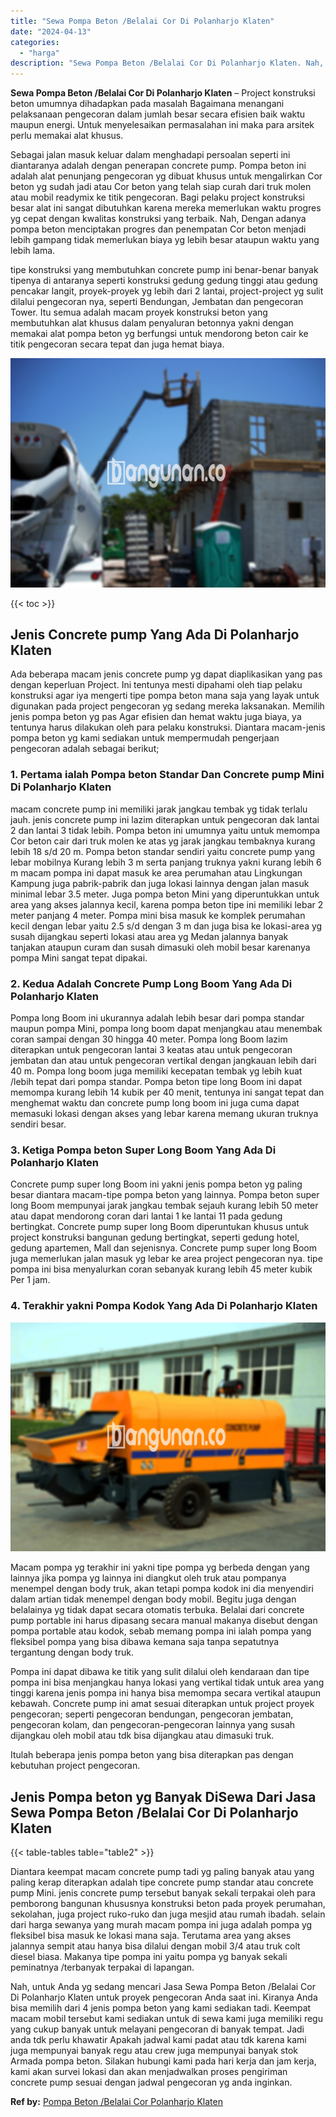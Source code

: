```yaml
---
title: "Sewa Pompa Beton /Belalai Cor Di Polanharjo Klaten"
date: "2024-04-13"
categories: 
  - "harga"
description: "Sewa Pompa Beton /Belalai Cor Di Polanharjo Klaten. Nah, untuk Anda yg sedang mencari Jasa Sewa Pompa Beton /Belalai Cor Di Polanharjo Klaten untuk proyek pe..."
---
```


**Sewa Pompa Beton /Belalai Cor Di Polanharjo Klaten** – Project konstruksi beton umumnya dihadapkan pada masalah Bagaimana menangani pelaksanaan pengecoran dalam jumlah besar secara efisien baik waktu maupun energi. Untuk menyelesaikan permasalahan ini maka para arsitek perlu memakai alat khusus.

Sebagai jalan masuk keluar dalam menghadapi persoalan seperti ini diantaranya adalah dengan penerapan concrete pump. Pompa beton ini adalah alat penunjang pengecoran yg dibuat khusus untuk mengalirkan Cor beton yg sudah jadi atau Cor beton yang telah siap curah dari truk molen atau mobil readymix ke titik pengecoran. Bagi pelaku project konstruksi besar alat ini sangat dibutuhkan karena mereka memerlukan waktu progres yg cepat dengan kwalitas konstruksi yang terbaik. Nah, Dengan adanya pompa beton menciptakan progres dan penempatan Cor beton menjadi lebih gampang tidak memerlukan biaya yg lebih besar ataupun waktu yang lebih lama.

tipe konstruksi yang membutuhkan concrete pump ini benar-benar banyak tipenya di antaranya seperti konstruksi gedung gedung tinggi atau gedung pencakar langit, proyek-proyek yg lebih dari 2 lantai, project-project yg sulit dilalui pengecoran nya, seperti Bendungan, Jembatan dan pengecoran Tower. Itu semua adalah macam proyek konstruksi beton yang membutuhkan alat khusus dalam penyaluran betonnya yakni dengan memakai alat pompa beton yg berfungsi untuk mendorong beton cair ke titik pengecoran secara tepat dan juga hemat biaya.

![Sewa Pompa Beton /Belalai Cor Di Polanharjo Klaten](/images/sewa-concrete-pump-14.png)

{{< toc >}}

## Jenis Concrete pump Yang Ada Di Polanharjo Klaten

Ada beberapa macam jenis concrete pump yg dapat diaplikasikan yang pas dengan keperluan Project. Ini tentunya mesti dipahami oleh tiap pelaku konstruksi agar iya mengerti tipe pompa beton mana saja yang layak untuk digunakan pada project pengecoran yg sedang mereka laksanakan. Memilih jenis pompa beton yg pas Agar efisien dan hemat waktu juga biaya, ya tentunya harus dilakukan oleh para pelaku konstruksi. Diantara macam-jenis pompa beton yg kami sediakan untuk mempermudah pengerjaan pengecoran adalah sebagai berikut;

### 1\. Pertama ialah Pompa beton Standar Dan Concrete pump Mini Di Polanharjo Klaten

macam concrete pump ini memiliki jarak jangkau tembak yg tidak terlalu jauh. jenis concrete pump ini lazim diterapkan untuk pengecoran dak lantai 2 dan lantai 3 tidak lebih. Pompa beton ini umumnya yaitu untuk memompa Cor beton cair dari truk molen ke atas yg jarak jangkau tembaknya kurang lebih 18 s/d 20 m. Pompa beton standar sendiri yaitu concrete pump yang lebar mobilnya Kurang lebih 3 m serta panjang truknya yakni kurang lebih 6 m macam pompa ini dapat masuk ke area perumahan atau Lingkungan Kampung juga pabrik-pabrik dan juga lokasi lainnya dengan jalan masuk minimal lebar 3.5 meter. Juga pompa beton Mini yang diperuntukkan untuk area yang akses jalannya kecil, karena pompa beton tipe ini memiliki lebar 2 meter panjang 4 meter. Pompa mini bisa masuk ke komplek perumahan kecil dengan lebar yaitu 2.5 s/d dengan 3 m dan juga bisa ke lokasi-area yg susah dijangkau seperti lokasi atau area yg Medan jalannya banyak tanjakan ataupun curam dan susah dimasuki oleh mobil besar karenanya pompa Mini sangat tepat dipakai.

### 2\. Kedua Adalah Concrete Pump Long Boom Yang Ada Di Polanharjo Klaten

Pompa long Boom ini ukurannya adalah lebih besar dari pompa standar maupun pompa Mini, pompa long boom dapat menjangkau atau menembak coran sampai dengan 30 hingga 40 meter. Pompa long Boom lazim diterapkan untuk pengecoran lantai 3 keatas atau untuk pengecoran jembatan dan atau untuk pengecoran vertikal dengan jangkauan lebih dari 40 m. Pompa long boom juga memiliki kecepatan tembak yg lebih kuat /lebih tepat dari pompa standar. Pompa beton tipe long Boom ini dapat memompa kurang lebih 14 kubik per 40 menit, tentunya ini sangat tepat dan menghemat waktu dan concrete pump long boom ini juga cuma dapat memasuki lokasi dengan akses yang lebar karena memang ukuran truknya sendiri besar.

### 3\. Ketiga Pompa beton Super Long Boom Yang Ada Di Polanharjo Klaten

Concrete pump super long Boom ini yakni jenis pompa beton yg paling besar diantara macam-tipe pompa beton yang lainnya. Pompa beton super long Boom mempunyai jarak jangkau tembak sejauh kurang lebih 50 meter atau dapat mendorong coran dari lantai 1 ke lantai 11 pada gedung bertingkat. Concrete pump super long Boom diperuntukan khusus untuk project konstruksi bangunan gedung bertingkat, seperti gedung hotel, gedung apartemen, Mall dan sejenisnya. Concrete pump super long Boom juga memerlukan jalan masuk yg lebar ke area project pengecoran nya. tipe pompa ini bisa menyalurkan coran sebanyak kurang lebih 45 meter kubik Per 1 jam.

### 4\. Terakhir yakni Pompa Kodok Yang Ada Di Polanharjo Klaten

![Sewa Pompa Beton /Belalai Cor Di Polanharjo Klaten](/images/sewa-concrete-pump-07.png)

Macam pompa yg terakhir ini yakni tipe pompa yg berbeda dengan yang lainnya jika pompa yg lainnya ini diangkut oleh truk atau pompanya menempel dengan body truk, akan tetapi pompa kodok ini dia menyendiri dalam artian tidak menempel dengan body mobil. Begitu juga dengan belalainya yg tidak dapat secara otomatis terbuka. Belalai dari concrete pump portable ini harus dipasang secara manual makanya disebut dengan pompa portable atau kodok, sebab memang pompa ini ialah pompa yang fleksibel pompa yang bisa dibawa kemana saja tanpa sepatutnya tergantung dengan body truk.

Pompa ini dapat dibawa ke titik yang sulit dilalui oleh kendaraan dan tipe pompa ini bisa menjangkau hanya lokasi yang vertikal tidak untuk area yang tinggi karena jenis pompa ini hanya bisa memompa secara vertikal ataupun kebawah. Concrete pump ini amat sesuai diterapkan untuk project proyek pengecoran; seperti pengecoran bendungan, pengecoran jembatan, pengecoran kolam, dan pengecoran-pengecoran lainnya yang susah dijangkau oleh mobil atau tdk bisa dijangkau atau dimasuki truk.

Itulah beberapa jenis pompa beton yang bisa diterapkan pas dengan kebutuhan project pengecoran.

## Jenis Pompa beton yg Banyak DiSewa Dari Jasa Sewa Pompa Beton /Belalai Cor Di Polanharjo Klaten

{{< table-tables table="table2" >}}

Diantara keempat macam concrete pump tadi yg paling banyak atau yang paling kerap diterapkan adalah tipe concrete pump standar atau concrete pump Mini. jenis concrete pump tersebut banyak sekali terpakai oleh para pemborong bangunan khususnya konstruksi beton pada proyek perumahan, sekolahan, juga project ruko-ruko dan juga mesjid atau rumah ibadah. selain dari harga sewanya yang murah macam pompa ini juga adalah pompa yg fleksibel bisa masuk ke lokasi mana saja. Terutama area yang akses jalannya sempit atau hanya bisa dilalui dengan mobil 3/4 atau truk colt diesel biasa. Makanya tipe pompa ini yaitu pompa yg banyak sekali peminatnya /terbanyak terpakai di lapangan.

Nah, untuk Anda yg sedang mencari Jasa Sewa Pompa Beton /Belalai Cor Di Polanharjo Klaten untuk proyek pengecoran Anda saat ini. Kiranya Anda bisa memilih dari 4 jenis pompa beton yang kami sediakan tadi. Keempat macam mobil tersebut kami sediakan untuk di sewa kami juga memiliki regu yang cukup banyak untuk melayani pengecoran di banyak tempat. Jadi anda tdk perlu khawatir Apakah jadwal kami padat atau tdk karena kami juga mempunyai banyak regu atau crew juga mempunyai banyak stok Armada pompa beton. Silakan hubungi kami pada hari kerja dan jam kerja, kami akan survei lokasi dan akan menjadwalkan proses pengiriman concrete pump sesuai dengan jadwal pengecoran yg anda inginkan.

**Ref by:** [Pompa Beton /Belalai Cor Polanharjo Klaten](https://id.wikipedia.org/wiki/Pompa)

